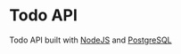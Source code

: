 # Todo API

Todo API built with [NodeJS](https://nodejs.org/en/) and [PostgreSQL](https://www.postgresql.org/)
